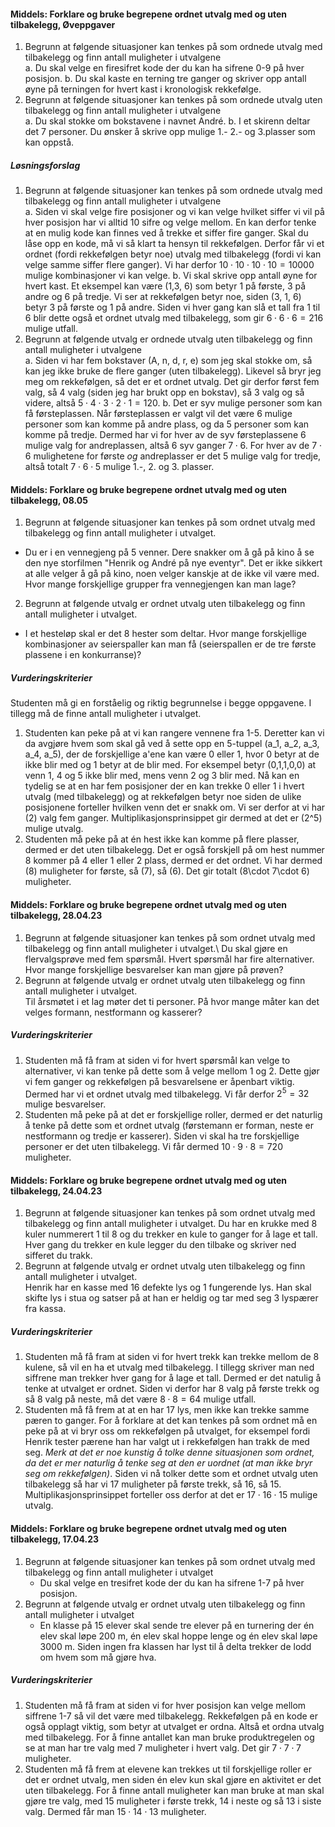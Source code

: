 
#### Middels: Forklare og bruke begrepene ordnet utvalg med og uten tilbakelegg,  Øveppgaver

1. Begrunn at følgende situasjoner kan tenkes på som ordnede utvalg med tilbakelegg og finn antall muligheter i utvalgene\
   a. Du skal velge en firesifret kode der du kan ha sifrene 0-9 på hver posisjon.
   b. Du skal kaste en terning tre ganger og skriver opp antall øyne på terningen for hvert kast i kronologisk rekkefølge.
2. Begrunn at følgende situasjoner kan tenkes på som ordnede utvalg uten tilbakelegg og finn antall muligheter i utvalgene\
   a. Du skal stokke om bokstavene i navnet André.
   b. I et skirenn deltar det 7 personer. Du ønsker å skrive opp mulige 1.- 2.- og 3.plasser som kan oppstå.

##### Løsningsforslag

1. Begrunn at følgende situasjoner kan tenkes på som ordnede utvalg med tilbakelegg og finn antall muligheter i utvalgene\
   a. Siden vi skal velge fire posisjoner og vi kan velge hvilket siffer vi vil på hver posisjon har vi alltid 10 sifre og velge mellom. En kan derfor tenke at en mulig kode kan finnes ved å trekke et siffer fire ganger. Skal du låse opp en kode, må vi så klart ta hensyn til rekkefølgen. Derfor får vi et ordnet (fordi rekkefølgen betyr noe) utvalg med tilbakelegg (fordi vi kan velge samme siffer flere ganger). Vi har derfor $10 \cdot 10 \cdot 10 \cdot 10 = 10000$ mulige kombinasjoner vi kan velge.
   b. Vi skal skrive opp antall øyne for hvert kast. Et eksempel kan være (1,3, 6) som betyr 1 på første, 3 på andre og 6 på tredje. Vi ser at rekkefølgen betyr noe, siden (3, 1, 6) betyr 3 på første og 1 på andre. Siden vi hver gang kan slå et tall fra 1 til 6 blir dette også et ordnet utvalg med tilbakelegg, som gir $6 \cdot 6 \cdot 6 = 216$ mulige utfall.
2. Begrunn at følgende utvalg er ordnede utvalg uten tilbakelegg og finn antall muligheter i utvalgene\
   a. Siden vi har fem bokstaver (A, n, d, r, e) som jeg skal stokke om, så kan jeg ikke bruke de flere ganger (uten tilbakelegg). Likevel så bryr jeg meg om rekkefølgen, så det er et ordnet utvalg. Det gir derfor først fem valg, så 4 valg (siden jeg har brukt opp en bokstav), så 3 valg og så videre, altså $5 \cdot 4 \cdot 3 \cdot 2 \cdot 1 = 120$.
   b. Det er syv mulige personer som kan få førsteplassen. Når førsteplassen er valgt vil det være 6 mulige personer som kan komme på andre plass, og da 5 personer som kan komme på tredje. Dermed har vi for hver av de syv førsteplassene 6 mulige valg for andreplassen, altså $6$ syv ganger $7\cdot 6$. For hver av de $7\cdot 6$ mulighetene for første *og* andreplasser er det $5$ mulige valg for tredje, altså totalt $7\cdot 6 \cdot 5$ mulige 1.-, 2. og 3. plasser.


#### Middels: Forklare og bruke begrepene ordnet utvalg med og uten tilbakelegg,  08.05

1. Begrunn at følgende situasjoner kan tenkes på som ordnet utvalg med tilbakelegg og finn antall muligheter i utvalget.

- Du er i en vennegjeng på 5 venner. Dere snakker om å gå på kino å se den nye storfilmen "Henrik og André på nye eventyr". Det er ikke sikkert at alle velger å gå på kino, noen velger kanskje at de ikke vil være med. Hvor mange forskjellige grupper fra vennegjengen kan man lage?

2. Begrunn at følgende utvalg er ordnet utvalg uten tilbakelegg og finn antall muligheter i utvalget.

- I et hesteløp skal er det 8 hester som deltar.  Hvor mange forskjellige kombinasjoner av seierspaller kan man få (seierspallen er de tre første plassene i en konkurranse)?

##### Vurderingskriterier

Studenten må gi en forståelig og riktig begrunnelse i begge oppgavene. I tillegg må de finne antall muligheter i utvalget.

1. Studenten kan peke på at vi kan rangere vennene fra 1-5. Deretter kan vi da avgjøre hvem som skal gå ved å sette opp en 5-tuppel \(a_1, a_2, a_3, a_4, a_5\), der de forskjellige a'ene kan være 0 eller 1, hvor 0 betyr at de ikke blir med og 1 betyr at de blir med. For eksempel betyr \(0,1,1,0,0\) at venn 1, 4 og 5 ikke blir med, mens venn 2 og 3 blir med. Nå kan en tydelig se at en har fem posisjoner der en kan trekke 0 eller 1 i hvert utvalg (med tilbakelegg) og at rekkefølgen betyr noe siden de ulike posisjonene forteller hvilken venn det er snakk om. Vi ser derfor at vi har \(2\) valg fem ganger. Multiplikasjonsprinsippet gir dermed at det er \(2^5\) mulige utvalg.
2. Studenten må peke på at én hest ikke kan komme på flere plasser, dermed er det uten tilbakelegg. Det er også forskjell på om hest nummer 8 kommer på 4 eller 1 eller 2 plass, dermed er det ordnet. Vi har dermed \(8\) muligheter for første, så \(7\), så \(6\). Det gir totalt \(8\cdot 7\cdot 6\) muligheter.


#### Middels: Forklare og bruke begrepene ordnet utvalg med og uten tilbakelegg,  28.04.23

1. Begrunn at følgende situasjoner kan tenkes på som ordnet utvalg med tilbakelegg og finn antall muligheter i utvalget.\ Du skal gjøre en flervalgsprøve med fem spørsmål. Hvert spørsmål har fire alternativer. Hvor mange forskjellige besvarelser kan man gjøre på prøven?
2. Begrunn at følgende utvalg er ordnet utvalg uten tilbakelegg og finn antall muligheter i utvalget. \
Til årsmøtet i et lag møter det ti personer. På hvor mange måter kan det velges formann, nestformann og kasserer?

##### Vurderingskriterier

1. Studenten må få fram at siden vi for hvert spørsmål kan velge to alternativer, vi kan tenke på dette som å velge mellom 1 og 2. Dette gjør vi fem ganger og rekkefølgen på besvarelsene er åpenbart viktig. Dermed har vi et ordnet utvalg med tilbakelegg. Vi får derfor $2^5 = 32$ mulige besvarelser.
2. Studenten må peke på at det er forskjellige roller, dermed er det naturlig å tenke på dette som et ordnet utvalg (førstemann er forman, neste er nestformann og tredje er kasserer). Siden vi skal ha tre forskjellige personer er det uten tilbakelegg. Vi får dermed $10\cdot 9 \cdot 8 = 720$ muligheter.


#### Middels: Forklare og bruke begrepene ordnet utvalg med og uten tilbakelegg,  24.04.23

1. Begrunn at følgende situasjoner kan tenkes på som ordnet utvalg med tilbakelegg og finn antall muligheter i utvalget. Du har en krukke med 8 kuler nummerert 1 til 8 og du trekker en kule to ganger for å lage et tall.\
Hver gang du trekker en kule legger du den tilbake og skriver ned sifferet du trakk.
2. Begrunn at følgende utvalg er ordnet utvalg uten tilbakelegg og finn antall muligheter i utvalget. \
Henrik har en kasse med 16 defekte lys og 1 fungerende lys. Han skal skifte lys i stua og satser på at han er heldig og tar med seg 3 lyspærer fra kassa.

##### Vurderingskriterier

1. Studenten må få fram at siden vi for hvert trekk kan trekke mellom de 8 kulene, så vil en ha et utvalg med tilbakelegg. I tillegg skriver man ned siffrene man trekker hver gang for å lage et tall. Dermed er det natulig å tenke at utvalget er ordnet. Siden vi derfor har 8 valg på første trekk og så 8 valg på neste, må det være $8\cdot 8 = 64$ mulige utfall.
2. Studenten må få frem at at en har 17 lys, men ikke kan trekke samme pæren to ganger. For å forklare at det kan tenkes på som ordnet må en peke på at vi bryr oss om rekkefølgen på utvalget, for eksempel fordi Henrik tester pærene han har valgt ut i rekkefølgen han trakk de med seg. *Merk at det er noe kunstig å tolke denne situasjonen som ordnet, da det er mer naturlig å tenke seg at den er uordnet (at man ikke bryr seg om rekkefølgen)*. Siden vi nå tolker dette som et ordnet utvalg uten tilbakelegg så har vi 17 muligheter på første trekk, så 16, så 15. Multiplikasjonsprinsippet forteller oss derfor at det er $17\cdot 16\cdot 15$ mulige utvalg. 


#### Middels: Forklare og bruke begrepene ordnet utvalg med og uten tilbakelegg,  17.04.23

1. Begrunn at følgende situasjoner kan tenkes på som ordnet utvalg med tilbakelegg og finn antall muligheter i utvalget
   - Du skal velge en tresifret kode der du kan ha sifrene 1-7 på hver posisjon.
2. Begrunn at følgende utvalg er ordnet utvalg uten tilbakelegg og finn antall muligheter i utvalget
   - En klasse på 15 elever skal sende tre elever på en turnering der én elev skal løpe 200 m, én elev skal hoppe lenge og én elev skal løpe 3000 m. Siden ingen fra klassen har lyst til å delta trekker de lodd om hvem som må gjøre hva.

##### Vurderingskriterier

1. Studenten må få fram at siden vi for hver posisjon kan velge mellom siffrene 1-7 så vil det være med tilbakelegg. Rekkefølgen på en kode er også opplagt viktig, som betyr at utvalget er ordna. Altså et ordna utvalg med tilbakelegg. For å finne antallet kan man bruke produktregelen og se at man har tre valg med 7 muligheter i hvert valg. Det gir $7\cdot 7\cdot 7$ muligheter.
2. Studenten må få frem at elevene kan trekkes ut til forskjellige roller er det er ordnet utvalg, men siden én elev kun skal gjøre en aktivitet er det uten tilbakelegg. For å finne antall muligheter kan man bruke at man skal gjøre tre valg, med $15$ muligheter i første trekk, $14$ i neste og så $13$ i siste valg. Dermed får man $15\cdot 14\cdot 13$ muligheter.

